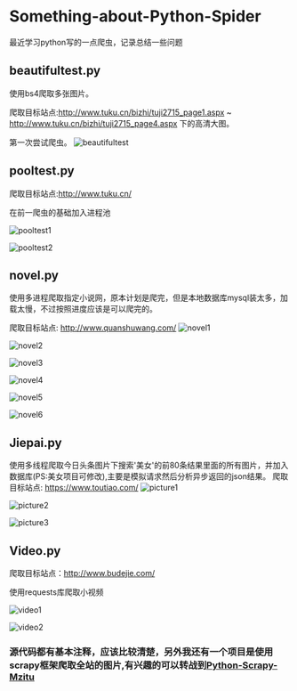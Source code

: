 # Something-about-Python-Spider
最近学习python写的一点爬虫，记录总结一些问题

## beautifultest.py
使用bs4爬取多张图片。

爬取目标站点:http://www.tuku.cn/bizhi/tuji2715_page1.aspx ~ http://www.tuku.cn/bizhi/tuji2715_page4.aspx 下的高清大图。

第一次尝试爬虫。
![beautifultest](https://raw.githubusercontent.com/Neocou/Something-about-Python-Spider/master/pic/beautifultest1.PNG)

## pooltest.py
爬取目标站点:http://www.tuku.cn/

在前一爬虫的基础加入进程池

![pooltest1](https://raw.githubusercontent.com/Neocou/Something-about-Python-Spider/master/pic/pooltest1.PNG)

![pooltest2](https://raw.githubusercontent.com/Neocou/Something-about-Python-Spider/master/pic/pooltest2.PNG)


## novel.py

使用多进程爬取指定小说网，原本计划是爬完，但是本地数据库mysql装太多，加载太慢，不过按照进度应该是可以爬完的。

爬取目标站点: http://www.quanshuwang.com/
![novel1](https://raw.githubusercontent.com/Neocou/Something-about-Python-Spider/master/pic/novel1.PNG)

![novel2](https://raw.githubusercontent.com/Neocou/Something-about-Python-Spider/master/pic/novel2.PNG)

![novel3](https://raw.githubusercontent.com/Neocou/Something-about-Python-Spider/master/pic/novel3.PNG)

![novel4](https://raw.githubusercontent.com/Neocou/Something-about-Python-Spider/master/pic/novel4.PNG)

![novel5](https://raw.githubusercontent.com/Neocou/Something-about-Python-Spider/master/pic/novel5.PNG)

![novel6](https://raw.githubusercontent.com/Neocou/Something-about-Python-Spider/master/pic/novel6.PNG)


## Jiepai.py
使用多线程爬取今日头条图片下搜索'美女'的前80条结果里面的所有图片，并加入数据库(PS:美女项目可修改),主要是模拟请求然后分析异步返回的json结果。
爬取目标站点: https://www.toutiao.com/
![picture1](https://raw.githubusercontent.com/Neocou/Something-about-Python-Spider/master/pic/picture1.PNG)

![picture2](https://raw.githubusercontent.com/Neocou/Something-about-Python-Spider/master/pic/picture2.PNG)

![picture3](https://raw.githubusercontent.com/Neocou/Something-about-Python-Spider/master/pic/picture3.PNG)

## Video.py

爬取目标站点：http://www.budejie.com/

使用requests库爬取小视频

![video1](https://raw.githubusercontent.com/Neocou/Something-about-Python-Spider/master/pic/video1.PNG)

![video2](https://raw.githubusercontent.com/Neocou/Something-about-Python-Spider/master/pic/video2.PNG)

### 源代码都有基本注释，应该比较清楚，另外我还有一个项目是使用scrapy框架爬取全站的图片,有兴趣的可以转战到[Python-Scrapy-Mzitu](https://github.com/Neocou/Python-Scrapy-Mzitu)
